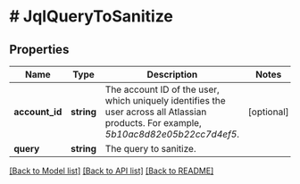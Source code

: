 # # JqlQueryToSanitize

## Properties

Name | Type | Description | Notes
------------ | ------------- | ------------- | -------------
**account_id** | **string** | The account ID of the user, which uniquely identifies the user across all Atlassian products. For example, *5b10ac8d82e05b22cc7d4ef5*. | [optional]
**query** | **string** | The query to sanitize. |

[[Back to Model list]](../../README.md#models) [[Back to API list]](../../README.md#endpoints) [[Back to README]](../../README.md)
